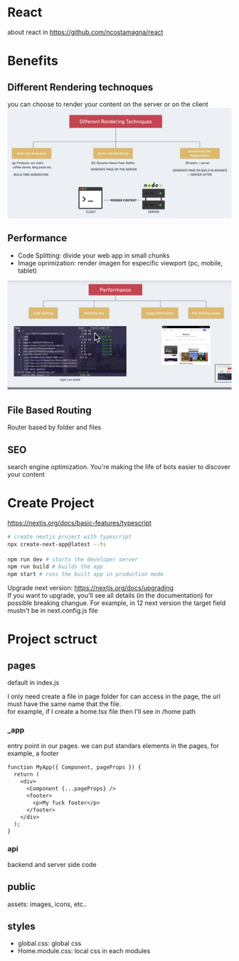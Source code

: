 # React

about react in https://github.com/ncostamagna/react

# Benefits

## Different Rendering technoques

you can choose to render your content on the server or on the client
<img src="images/001.png" />

## Performance

- Code Splitting: divide your web app in small chunks
- Image oprimization: render imagen for especific viewport (pc, mobile, tablet)
  <br />

<img src="images/002.png" />

## File Based Routing

Router based by folder and files

## SEO

search engine optimization. You're making the life of bots easier to discover your content

# Create Project

https://nextjs.org/docs/basic-features/typescript

```sh
# create nextjs project with typescript
npx create-next-app@latest --ts

npm run dev # starts the developer server
npm run build # builds the app
npm start # runs the built app in production mode

```

Upgrade next version: https://nextjs.org/docs/upgrading <br />
If you want to upgrade, you'll see all details (in the documentation) for possible breaking changue. For example, in 12 next version the target field mustn't be in next.config.js file

# Project sctruct

## pages

default in index.js<br />

I only need create a file in page folder for can access in the page, the url must have the same name that the file.<br />
for example, if I create a home.tsx file then I'll see in /home path<br />

### \_app

entry point in our pages. we can put standars elements in the pages, for example, a footer

```tsx
function MyApp({ Component, pageProps }) {
  return (
    <div>
      <Component {...pageProps} />
      <footer>
        <p>My fuck footer</p>
      </footer>
    </div>
  );
}
```

### api

backend and server side code

## public

assets: images, icons, etc..

## styles

- global.css: global css
- Home.module.css: local css in each modules
